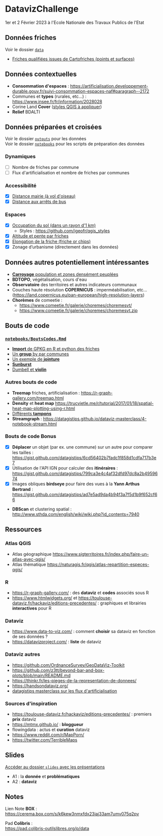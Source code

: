 # DatavizChallenge
1er et 2 Février 2023 à l'Ecole Nationale des Travaux Publics de l'Etat

## Données friches
Voir le dossier [`data`](data)

- [Friches qualifiées issues de Cartofriches (points et surfaces)](data/friches/02_preprocessing)

## Données contextuelles
- **Consommation d'espaces** : https://artificialisation.developpement-durable.gouv.fr/suivi-consommation-espaces-naf#paragraph--2172
- Communes et **types** (rurales, etc...) : https://www.insee.fr/fr/information/2028028
- Corine Land **Cover** ([styles QGIS à appliquer](https://github.com/igeofr/qgis_styles))
- **Relief** BDALTI

## Données préparées et croisées
Voir le dossier [`outputs`](outputs) pour les données  
Voir le dossier [`notebooks`](notebooks) pour les scripts de préparation des données

### Dynamiques
- [ ] Nombre de friches par commune
- [ ] Flux d'artificialisation et nombre de friches par communes

### Accessibilité
- [x] [Distance mairie (à vol d'oiseau)](outputs/friches_mairie.gpkg)
- [x] [Distance aux arrêts de bus](outputs/friches_stops.gpkg)

### Espaces
- [x] [Occupation du sol (dans un rayon d'1 km)](outputs/friches_clc.gpkg)
	- Styles : https://github.com/igeofr/qgis_styles
- [x] [Altitude et pente par friches](outputs/friches_altitude.gpkg)
- [x] [Elongation de la friche (friche or chips)](outputs/friches_and_chips.gpkg)
- [x] Zonage d’urbanisme (directement dans les données)

## Données autres potentiellement intéressantes
- [**Carroyage** population et zones densément peuplées](https://www.insee.fr/fr/statistiques/4176290?sommaire=4176305)
- **BDTOPO**, végétalisation, cours d'eau
- **Observatoire** des territoires et autres indicateurs communaux
- Couches haute résolution **COPERNICUS** : imperméabilisation, etc... (https://land.copernicus.eu/pan-european/high-resolution-layers)
- **Chorèmes** de comeetie :
	- https://www.comeetie.fr/galerie/choremes/choremesvt/
	- https://www.comeetie.fr/galerie/choremes/choremesvt.zip

## Bouts de code
### [`notebooks/BoutsCodes.Rmd`](notebooks/BoutsCodes.Rmd)
- [**Import** de GPKG en R et python des friches](notebooks/BoutsCodes.Rmd)
- [Un **group** by par communes](notebooks/BoutsCodes.Rmd)
- [Un exemple de **jointure**](notebooks/BoutsCodes.Rmd)
- [**Sunburst**](notebooks/BoutsCodes.Rmd)
- [Dumbell et **violin**](notebooks/BoutsCodes.Rmd)

### Autres bouts de code
- **Treemap** friches, artificialisation : https://r-graph-gallery.com/treemap.html
- **Density** et **heat map** https://trucvietle.me/r/tutorial/2017/01/18/spatial-heat-map-plotting-using-r.html
- [Différents **tampons**](notebooks/11_Tampons.Rmd)
- **Streamgraph** : https://datagistips.github.io/dataviz-masterclass/4-notebook-stream.html

### Bouts de code Bonus
- [x] **Déplacer** un objet (par ex. une commune) sur un autre pour comparer les tailles : https://gist.github.com/datagistips/6cd56402b7fadc1f858d1cdfa717b3e7
- [x] Utilisation de l'API IGN pour calculer des **itinéraires** : https://gist.github.com/datagistips/799ca3e4c4af32dfd97dc8a2b4959674
- [x] Images obliques **birdseye** pour faire des vues à la **Yann Arthus Bertrand** : https://gist.github.com/datagistips/ad7e5ad9da4b94f3a7f5d1b9f652cf66
- **DBScan** et clustering spatial : http://www.sthda.com/english/wiki/wiki.php?id_contents=7940

## Ressources
### Atlas QGIS
- Atlas géographique https://www.sigterritoires.fr/index.php/faire-un-atlas-avec-qgis/
- Atlas thématique https://naturagis.fr/qgis/atlas-repartition-especes-qgis/

### R
- https://r-graph-gallery.com/ : des **dataviz** et **codes** associés sous R
- https://www.htmlwidgets.org/ et https://toulouse-dataviz.fr/hackaviz/editions-precedentes/ : graphiques et librairies **interactives** pour R

### Dataviz
- https://www.data-to-viz.com/ : comment **choisir** sa dataviz en fonction de ses données ?
- https://datavizproject.com/ : **liste** de dataviz

### Dataviz autres
- https://github.com/OrdnanceSurvey/GeoDataViz-Toolkit
- https://github.com/z3tt/beyond-bar-and-box-plots/blob/main/README.md
- https://thinkr.fr/les-pieges-de-la-representation-de-donnees/
- https://handsondataviz.org/
- [datagistips masterclass sur les flux d'artificialisation](https://datagistips.github.io/dataviz-masterclass/)

### Sources d'inspiration
- https://toulouse-dataviz.fr/hackaviz/editions-precedentes/ : premiers **prix** dataviz
- https://mtmx.github.io/ : **bloggueur**
- flowingdata : actus et **curation** dataviz
- https://www.reddit.com/r/MapPorn/
- https://twitter.com/TerribleMaps

## Slides
[Accéder au dossier `slides` avec les présentations](Présentations)

- A1 : la **donnée** et **problématiques**
- A2 : **dataviz**

<!--
### Analyses
- Pollution des sols
- Constructibilité
- Ancienne activité
- Type de commune
- Plus grosse densité de friches ? Sur une surface de ...
- Noms de friches et histoire wikipédia wikidata sparql
- Histoire de friche
- Dates de cessation d'activité et de commencement
- Reconversion de friches
-->

## Notes
Lien Note **BOX** :  
https://cerema.box.com/s/k6kew3nmxfdx23iaj33am7umv075q2pv

Pad **Colibris** :  
https://pad.colibris-outilslibres.org/p/data
